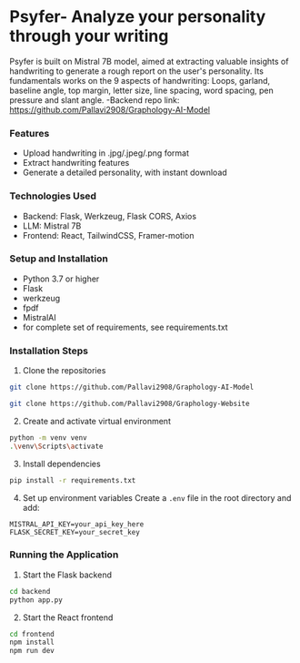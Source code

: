 
# Psyfer- Analyze your personality through your writing

Psyfer is built on Mistral 7B model, aimed at extracting valuable insights of handwriting to generate a rough report on the user's personality. Its fundamentals works on the 9 aspects of handwriting: Loops, garland, baseline angle, top margin, letter size, line spacing, word spacing, pen pressure and slant angle.
-Backend repo link: https://github.com/Pallavi2908/Graphology-AI-Model

### Features
- Upload handwriting in .jpg/.jpeg/.png format
- Extract handwriting features
- Generate a detailed personality, with instant download

### Technologies Used
- Backend: Flask, Werkzeug, Flask CORS, Axios
- LLM: Mistral 7B
- Frontend: React, TailwindCSS, Framer-motion


### Setup and Installation
- Python 3.7 or higher
- Flask
- werkzeug
- fpdf
- MistralAI
- for complete set of requirements, see requirements.txt

### Installation Steps
1. Clone the repositories
```bash
git clone https://github.com/Pallavi2908/Graphology-AI-Model
```

```bash
git clone https://github.com/Pallavi2908/Graphology-Website
```

2. Create and activate virtual environment
```bash
python -m venv venv
.\venv\Scripts\activate
```

3. Install dependencies
```bash
pip install -r requirements.txt
```

4. Set up environment variables
Create a `.env` file in the root directory and add:
```
MISTRAL_API_KEY=your_api_key_here
FLASK_SECRET_KEY=your_secret_key
```

### Running the Application
1. Start the Flask backend
```bash
cd backend
python app.py
```

2. Start the React frontend
```bash
cd frontend
npm install
npm run dev
```
